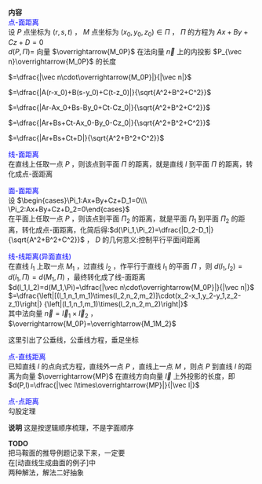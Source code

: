 **内容**  
<font color=blue>点-面距离</font>  
设 $P$ 点坐标为 $(r,s,t)$ ， $M$ 点坐标为 $(x_0,y_0,z_0)\in\Pi$ ， $\Pi$ 的方程为 $Ax+By+Cz+D=0$  
$d(P,\Pi)=$ 向量 $\overrightarrow{M_0P}$ 在法向量 $\vec n$ 上的内投影 $P_{\vec n}\overrightarrow{M_0P}$ 的长度  
  
$=\dfrac{|\vec n\cdot\overrightarrow{M_0P}|}{|\vec n|}$  
  
$=\dfrac{|A(r-x_0)+B(s-y_0)+C(t-z_0)|}{\sqrt{A^2+B^2+C^2}}$  
  
$=\dfrac{|Ar-Ax_0+Bs-By_0+Ct-Cz_0|}{\sqrt{A^2+B^2+C^2}}$  
  
$=\dfrac{|Ar+Bs+Ct-Ax_0-By_0-Cz_0|}{\sqrt{A^2+B^2+C^2}}$  
  
$=\dfrac{|Ar+Bs+Ct+D|}{\sqrt{A^2+B^2+C^2}}$  
  
<font color=blue>线-面距离</font>  
在直线上任取一点 $P$ ，则该点到平面 $\Pi$ 的距离，就是直线 $l$ 到平面 $\Pi$ 的距离，转化成点-面距离  
  
<font color=blue>面-面距离</font>  
设 $\begin{cases}\Pi_1:Ax+By+Cz+D_1=0\\\ \Pi_2:Ax+By+Cz+D_2=0\end{cases}$  
在平面上任取一点 $P$ ，则该点到平面 $\Pi_2$ 的距离，就是平面 $\Pi_1$ 到平面 $\Pi_2$ 的距离，转化成点-面距离，化简后得:$d(\Pi_1,\Pi_2)=\dfrac{|D_2-D_1|}{\sqrt{A^2+B^2+C^2}}$ ， $D$ 的几何意义:控制平行平面间距离  
  
<font color=blue>线-线距离(异面直线)</font>  
在直线 $l_1$ 上取一点 $M_1$ ，过直线 $l_2$ ，作平行于直线 $l_1$ 的平面 $\Pi$ ，则 $d(l_1,l_2)=d(l_1,\Pi)=d(M_1,\Pi)$ ，最终转化成了线-面距离  
$d(l_1,l_2)=d(M_1,\Pi)=\dfrac{|\vec n\cdot\overrightarrow{M_0P}|}{|\vec n|}$  
$=\dfrac{\left|[(l_1,n_1,m_1)\times(l_2,n_2,m_2)]\cdot(x_2-x_1,y_2-y_1,z_2-z_1)\right|}  
{\left|(l_1,n_1,m_1)\times(l_2,n_2,m_2)\right|}$  
其中法向量 $\vec n=\vec l_1\times\vec l_2$ ， $\overrightarrow{M_0P}=\overrightarrow{M_1M_2}$  
  
这里引出了公垂线，公垂线方程，垂足坐标  
  
<font color=blue>点-直线距离</font>  
已知直线 $l$ 的点向式方程，直线外一点 $P$ ，直线上一点 $M$ ，则点 $P$ 到直线 $l$ 的距离为向量 $\overrightarrow{MP}$ 在直线方向向量 $\vec l$ 上外投影的长度，即 $d(P,l)=\dfrac{|\vec l\times\overrightarrow{MP}|}{|\vec l|}$  
  
<font color=blue>点-点距离</font>  
勾股定理  

**说明**
这是按逻辑顺序梳理，不是字面顺序

**TODO**  
把马鞍面的推导例题记录下来，一定要  
在[动直线生成曲面的例子]中  
两种解法，解法二好抽象  
